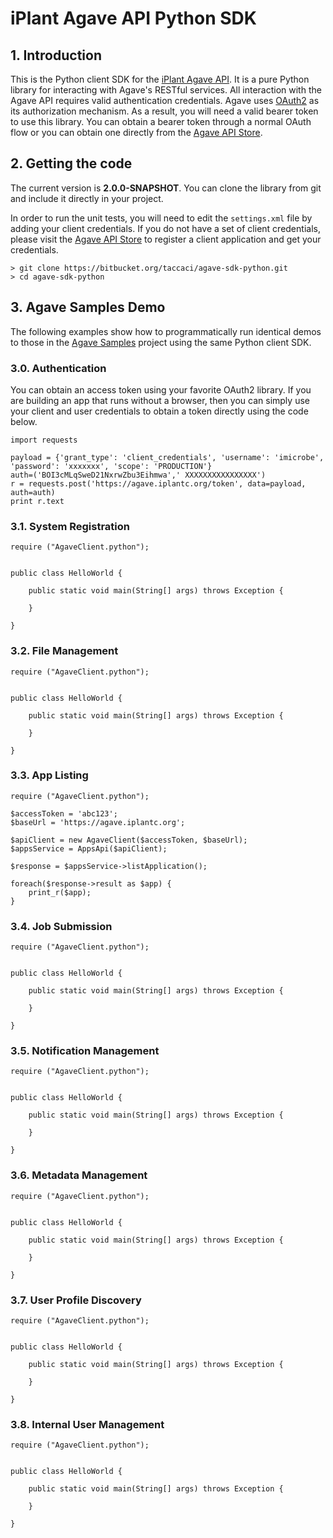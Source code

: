 # iPlant Agave API Python SDK

## 1. Introduction

This is the Python client SDK for the [iPlant Agave API](http://agaveapi.co). It is a pure Python library for interacting with Agave's RESTful services. All interaction with the Agave API requires valid authentication credentials. Agave uses [OAuth2](http://oauth.net/2) as its authorization mechanism. As a result, you will need a  valid bearer token to use this library. You can obtain a bearer token through a normal OAuth flow or you can obtain one directly from the [Agave API Store](https://agave.iplantc.org/store). 

## 2. Getting the code

The current version is **2.0.0-SNAPSHOT**. You can clone the library from git and include it directly in your project.

In order to run the unit tests, you will need to edit the `settings.xml` file by adding your client credentials. If you do not have a set of client credentials, please visit the [Agave API Store](https://agave.iplantc.org/store) to register a client application and get your credentials.

	> git clone https://bitbucket.org/taccaci/agave-sdk-python.git
	> cd agave-sdk-python


## 3. Agave Samples Demo

The following examples show how to programmatically run identical demos to those in the [Agave Samples](https://bitbucket.org/taccaci/agave-samples) project using the same Python client SDK.

### 3.0. Authentication

You can obtain an access token using your favorite OAuth2 library. If you are building an app that runs without a browser, then you can simply use your client and user credentials to obtain a token directly using the code below.

	import requests

	payload = {'grant_type': 'client_credentials', 'username': 'imicrobe', 'password': 'xxxxxxx', 'scope': 'PRODUCTION'}
	auth=('BOI3cMLqSweD21NxrwZbu3Eihmwa',' XXXXXXXXXXXXXXXX')
	r = requests.post('https://agave.iplantc.org/token', data=payload, auth=auth)
	print r.text

### 3.1. System Registration

	require ("AgaveClient.python");


	public class HelloWorld {

  		public static void main(String[] args) throws Exception {

  		}

  	}

### 3.2. File Management

	require ("AgaveClient.python");


	public class HelloWorld {

  		public static void main(String[] args) throws Exception {

  		}

  	}

### 3.3. App Listing

	require ("AgaveClient.python");

	$accessToken = 'abc123';
	$baseUrl = 'https://agave.iplantc.org';

	$apiClient = new AgaveClient($accessToken, $baseUrl);
	$appsService = AppsApi($apiClient);

	$response = $appsService->listApplication();

	foreach($response->result as $app) {
		print_r($app);
	}

### 3.4. Job Submission

	require ("AgaveClient.python");


	public class HelloWorld {

  		public static void main(String[] args) throws Exception {

  		}

  	}

### 3.5. Notification Management

	require ("AgaveClient.python");


	public class HelloWorld {

  		public static void main(String[] args) throws Exception {

  		}

  	}

### 3.6. Metadata Management

	require ("AgaveClient.python");


	public class HelloWorld {

  		public static void main(String[] args) throws Exception {

  		}

  	}

### 3.7. User Profile Discovery

	require ("AgaveClient.python");


	public class HelloWorld {

  		public static void main(String[] args) throws Exception {

  		}

  	}

### 3.8. Internal User Management

	require ("AgaveClient.python");


	public class HelloWorld {

  		public static void main(String[] args) throws Exception {

  		}

  	}
